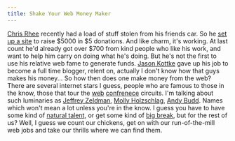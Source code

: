 ```yaml
---
title: Shake Your Web Money Maker
---
```

[Chris Rhee](http://www.mymeangirl.com) recently had a load of stuff stolen from his friends car. So he [set up a site](http://stolen.stoptape.com/) to raise $5000 in $5 donations. And like charm, it's working. At last count he'd already got over $700 from kind people who like his work, and want to help him carry on doing what he's doing. But he's not the first to use his relative web fame to generate funds. [Jason Kottke](http://www.kottke.org/) gave up his job to become a full time blogger, relent on, actually I don't know how that guys makes his money... So how then does one make money from the web? There are several internet stars I guess, people who are famous to those in the know, those that tour the [web](http://www.vivabit.com/atmedia2006/) [confrenece](http://2006.sxsw.com/) circuits. I'm talking about such luminaries as [Jeffrey Zeldman](http://www.zeldman.com/), [Molly Holzschlag](http://molly.com/), [Andy Budd](http://www.andybudd.com). Names which won't mean a lot unless you're in the know. I guess you have to have some kind of [natural talent](http://www.lloydyweb.com), or get some kind of [big break](http://www.ning.com), but for the rest of us? Well, I guess we count our chickens, get on with our run-of-the-mill web jobs and take our thrills where we can find them.